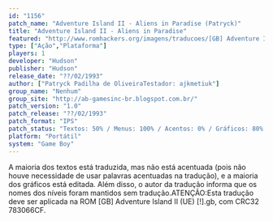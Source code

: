 ```yaml
---
id: "1156"
patch_name: "Adventure Island II - Aliens in Paradise (Patryck)"
title: "Adventure Island II - Aliens in Paradise"
featured: "http://www.romhackers.org/imagens/traducoes/[GB] Adventure Island II - Patryck - 1.png"
type: ["Ação","Plataforma"]
players: 1
developer: "Hudson"
publisher: "Hudson"
release_date: "??/02/1993"
author: ["Patryck Padilha de OliveiraTestador: ajkmetiuk"]
group_name: "Nenhum"
group_site: "http://ab-gamesinc-br.blogspot.com.br/"
patch_version: "1.0"
patch_release: "??/02/1993"
patch_format: "IPS"
patch_status: "Textos: 50% / Menus: 100% / Acentos: 0% / Gráficos: 80% / Geral: 70%"
platform: "Portátil"
system: "Game Boy"
---
```


A maioria dos textos está traduzida, mas não está acentuada (pois não houve necessidade de usar palavras acentuadas na tradução), e a maioria dos gráficos está editada. Além disso, o autor da tradução informa que os nomes dos níveis foram mantidos sem tradução.ATENÇÃO:Esta tradução deve ser aplicada na ROM [GB] Adventure Island II (UE) [!].gb, com CRC32 783066CF.